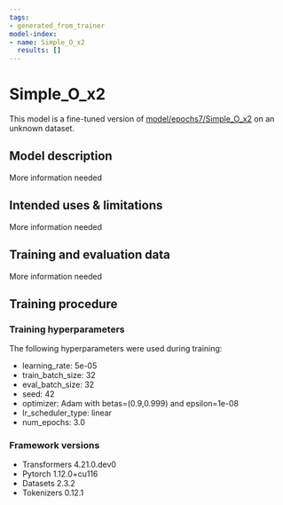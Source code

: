 ```yaml
---
tags:
- generated_from_trainer
model-index:
- name: Simple_O_x2
  results: []
---
```


<!-- This model card has been generated automatically according to the information the Trainer had access to. You
should probably proofread and complete it, then remove this comment. -->

# Simple_O_x2

This model is a fine-tuned version of [model/epochs7/Simple_O_x2](https://huggingface.co/model/epochs7/Simple_O_x2) on an unknown dataset.

## Model description

More information needed

## Intended uses & limitations

More information needed

## Training and evaluation data

More information needed

## Training procedure

### Training hyperparameters

The following hyperparameters were used during training:
- learning_rate: 5e-05
- train_batch_size: 32
- eval_batch_size: 32
- seed: 42
- optimizer: Adam with betas=(0.9,0.999) and epsilon=1e-08
- lr_scheduler_type: linear
- num_epochs: 3.0

### Framework versions

- Transformers 4.21.0.dev0
- Pytorch 1.12.0+cu116
- Datasets 2.3.2
- Tokenizers 0.12.1
